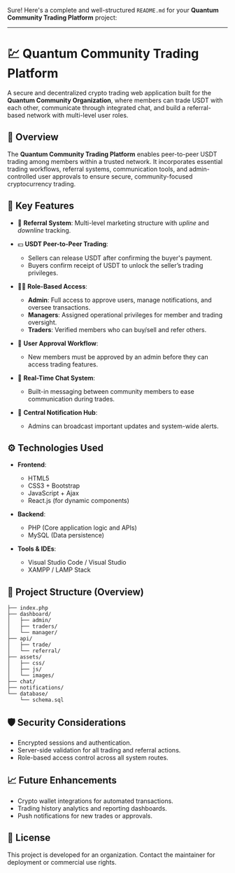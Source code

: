 Sure! Here's a complete and well-structured `README.md` for your **Quantum Community Trading Platform** project:

---

# 💹 Quantum Community Trading Platform

A secure and decentralized crypto trading web application built for the **Quantum Community Organization**, where members can trade USDT with each other, communicate through integrated chat, and build a referral-based network with multi-level user roles.

## 🚀 Overview

The **Quantum Community Trading Platform** enables peer-to-peer USDT trading among members within a trusted network. It incorporates essential trading workflows, referral systems, communication tools, and admin-controlled user approvals to ensure secure, community-focused cryptocurrency trading.

## 🧠 Key Features

* 🔁 **Referral System**: Multi-level marketing structure with *upline* and *downline* tracking.
* 💵 **USDT Peer-to-Peer Trading**:

  * Sellers can release USDT after confirming the buyer's payment.
  * Buyers confirm receipt of USDT to unlock the seller’s trading privileges.
* 🧑‍💼 **Role-Based Access**:

  * **Admin**: Full access to approve users, manage notifications, and oversee transactions.
  * **Managers**: Assigned operational privileges for member and trading oversight.
  * **Traders**: Verified members who can buy/sell and refer others.
* 🔐 **User Approval Workflow**:

  * New members must be approved by an admin before they can access trading features.
* 💬 **Real-Time Chat System**:

  * Built-in messaging between community members to ease communication during trades.
* 🔔 **Central Notification Hub**:

  * Admins can broadcast important updates and system-wide alerts.

## ⚙️ Technologies Used

* **Frontend**:

  * HTML5
  * CSS3 + Bootstrap
  * JavaScript + Ajax
  * React.js (for dynamic components)

* **Backend**:

  * PHP (Core application logic and APIs)
  * MySQL (Data persistence)

* **Tools & IDEs**:

  * Visual Studio Code / Visual Studio
  * XAMPP / LAMP Stack

## 📁 Project Structure (Overview)

```
├── index.php
├── dashboard/
│   ├── admin/
│   ├── traders/
│   └── manager/
├── api/
│   ├── trade/
│   └── referral/
├── assets/
│   ├── css/
│   ├── js/
│   └── images/
├── chat/
├── notifications/
└── database/
    └── schema.sql
```

## 🛡️ Security Considerations

* Encrypted sessions and authentication.
* Server-side validation for all trading and referral actions.
* Role-based access control across all system routes.

## 📈 Future Enhancements

* Crypto wallet integrations for automated transactions.
* Trading history analytics and reporting dashboards.
* Push notifications for new trades or approvals.

## 📜 License

This project is developed for an organization. Contact the maintainer for deployment or commercial use rights.




